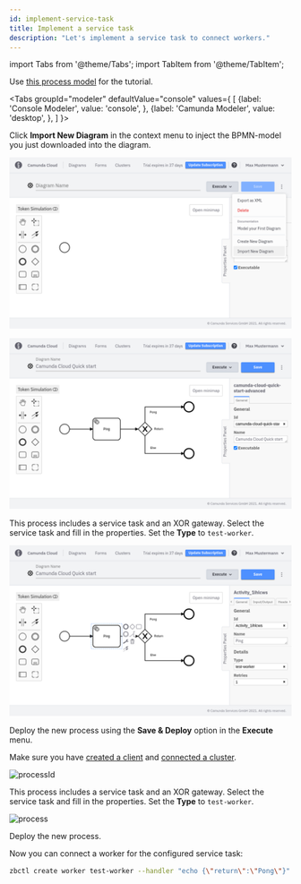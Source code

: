 ```yaml
---
id: implement-service-task
title: Implement a service task
description: "Let's implement a service task to connect workers."
---
```


import Tabs from '@theme/Tabs';
import TabItem from '@theme/TabItem';

Use [this process model](./bpmn/gettingstarted_quickstart_advanced.bpmn) for the tutorial.

<Tabs groupId="modeler" defaultValue="console" values={
[
{label: 'Console Modeler', value: 'console', },
{label: 'Camunda Modeler', value: 'desktop', },
]
}>

<TabItem value='console'>

Click **Import New Diagram** in the context menu to inject the BPMN-model you just downloaded into the diagram.

![import](../../product-manuals/modeler/cloud-modeler/img/import-diagram.png)

![processId-cloud](./img/cloud-modeler-advanced-process-id.png)

This process includes a service task and an XOR gateway. Select the service task and fill in the properties. Set the **Type** to `test-worker`.

![process-cloud](./img/cloud-modeler-advanced.png)

Deploy the new process using the **Save & Deploy** option in the **Execute** menu.

Make sure you have [created a client](./setup-client-connection-credentials.md) and [connected a cluster](connect-to-your-cluster.md).

</TabItem>

<TabItem value='desktop'>

![processId](./img/zeebe-modeler-advanced-process-id.png)

This process includes a service task and an XOR gateway. Select the service task and fill in the properties. Set the **Type** to `test-worker`.

![process](./img/zeebe-modeler-advanced.png)

Deploy the new process.

</TabItem>
</Tabs>

Now you can connect a worker for the configured service task:

```bash
zbctl create worker test-worker --handler "echo {\"return\":\"Pong\"}"
```
